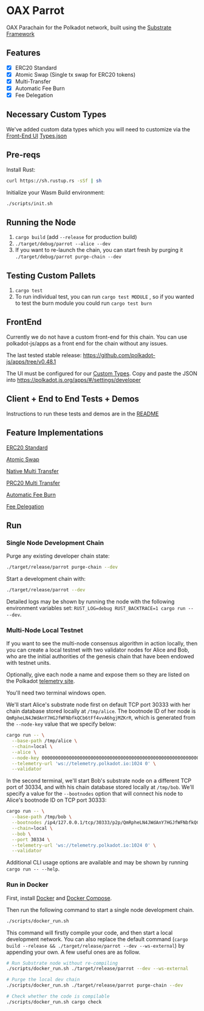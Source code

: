 # OAX Parrot

OAX Parachain for the Polkadot network, built using the <a href="http://substrate.dev">Substrate Framework</a>

## Features

- [x] ERC20 Standard
- [x] Atomic Swap (Single tx swap for ERC20 tokens)
- [x] Multi-Transfer
- [x] Automatic Fee Burn
- [x] Fee Delegation

## Necessary Custom Types <a name="custom-types"></a>

We've added custom data types which you will need to customize via the [Front-End UI](#front-end)
[Types.json](https://github.com/OAXFoundation/parrot/blob/master/js/parrot-client/src/types/types.json)

## Pre-reqs

Install Rust:

```bash
curl https://sh.rustup.rs -sSf | sh
```

Initialize your Wasm Build environment:

```bash
./scripts/init.sh
```

## Running the Node

1. `cargo build` (add `--release` for production build)
2. `./target/debug/parrot --alice --dev`
3. If you want to re-launch the chain, you can start fresh by purging it `./target/debug/parrot purge-chain --dev`

## Testing Custom Pallets

1. `cargo test`
2. To run individual test, you can run `cargo test MODULE` , so if you wanted to test the burn module you could run `cargo test burn`

## FrontEnd <a name="front-end"></a>

Currently we do not have a custom front-end for this chain. You can use polkadot-js/apps as a front end for the chain without any issues.

The last tested stable release: https://github.com/polkadot-js/apps/tree/v0.48.1

The UI must be configured for our [Custom Types](#custom-types). Copy and paste the JSON into https://polkadot.js.org/apps/#/settings/developer

## Client + End to End Tests + Demos

Instructions to run these tests and demos are in the [README](https://github.com/OAXFoundation/parrot/blob/master/js/README.md)

## Feature Implementations

[ERC20 Standard](https://github.com/OAXFoundation/parrot/blob/master/pallets/prc20/src/lib.rs)

[Atomic Swap](https://github.com/OAXFoundation/parrot/blob/master/pallets/prc20/src/lib.rs#L220)

[Native Multi Transfer](https://github.com/OAXFoundation/parrot/blob/master/pallets/multi_transfer/src/lib.rs)

[PRC20 Multi Transfer](https://github.com/OAXFoundation/parrot/blob/master/pallets/prc20/src/lib.rs#L234)

[Automatic Fee Burn](https://github.com/OAXFoundation/parrot/blob/master/pallets/burn/src/lib.rs)

[Fee Delegation](https://github.com/OAXFoundation/parrot/blob/master/pallets/delegation/src/lib.rs)

## Run

### Single Node Development Chain

Purge any existing developer chain state:

```bash
./target/release/parrot purge-chain --dev
```

Start a development chain with:

```bash
./target/release/parrot --dev
```

Detailed logs may be shown by running the node with the following environment variables set: `RUST_LOG=debug RUST_BACKTRACE=1 cargo run -- --dev`.

### Multi-Node Local Testnet

If you want to see the multi-node consensus algorithm in action locally, then you can create a local testnet with two validator nodes for Alice and Bob, who are the initial authorities of the genesis chain that have been endowed with testnet units.

Optionally, give each node a name and expose them so they are listed on the Polkadot [telemetry site](https://telemetry.polkadot.io/#/Local%20Testnet).

You'll need two terminal windows open.

We'll start Alice's substrate node first on default TCP port 30333 with her chain database stored locally at `/tmp/alice`. The bootnode ID of her node is `QmRpheLN4JWdAnY7HGJfWFNbfkQCb6tFf4vvA6hgjMZKrR`, which is generated from the `--node-key` value that we specify below:

```bash
cargo run -- \
  --base-path /tmp/alice \
  --chain=local \
  --alice \
  --node-key 0000000000000000000000000000000000000000000000000000000000000001 \
  --telemetry-url 'ws://telemetry.polkadot.io:1024 0' \
  --validator
```

In the second terminal, we'll start Bob's substrate node on a different TCP port of 30334, and with his chain database stored locally at `/tmp/bob`. We'll specify a value for the `--bootnodes` option that will connect his node to Alice's bootnode ID on TCP port 30333:

```bash
cargo run -- \
  --base-path /tmp/bob \
  --bootnodes /ip4/127.0.0.1/tcp/30333/p2p/QmRpheLN4JWdAnY7HGJfWFNbfkQCb6tFf4vvA6hgjMZKrR \
  --chain=local \
  --bob \
  --port 30334 \
  --telemetry-url 'ws://telemetry.polkadot.io:1024 0' \
  --validator
```

Additional CLI usage options are available and may be shown by running `cargo run -- --help`.

### Run in Docker

First, install [Docker](https://docs.docker.com/get-docker/) and [Docker Compose](https://docs.docker.com/compose/install/).

Then run the following command to start a single node development chain.

```bash
./scripts/docker_run.sh
```

This command will firstly compile your code, and then start a local development network. You can also replace the default command (`cargo build --release && ./target/release/parrot --dev --ws-external`) by appending your own. A few useful ones are as follow.

```bash
# Run Substrate node without re-compiling
./scripts/docker_run.sh ./target/release/parrot --dev --ws-external

# Purge the local dev chain
./scripts/docker_run.sh ./target/release/parrot purge-chain --dev

# Check whether the code is compilable
./scripts/docker_run.sh cargo check
```
